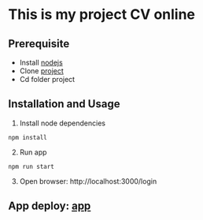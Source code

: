 # This is my project CV online

## Prerequisite

- Install [nodejs]
- Clone [project]
- Cd folder project

## Installation and Usage

1. Install node dependencies

```
npm install
```

2. Run app

```
npm run start
```

3. Open browser:
   http://localhost:3000/login

## App deploy: [app]

[nodejs]: https://cloud.google.com/appengine/docs/standard/nodejs
[project]: https://github.com/NTTan98/my_project.git
[app]: https://scintillating-bombolone-b59cdd.netlify.app/login

